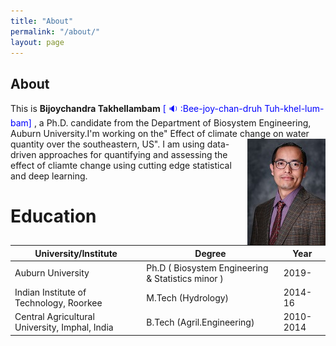 ```yaml
---
title: "About"
permalink: "/about/"
layout: page
---
```


## About

This is **Bijoychandra Takhellambam** <span style="color:blue"> [ :sound: :Bee-joy-chan-druh Tuh-khel-lum-bam] </span>, a Ph.D. candidate from the Department of Biosystem Engineering, Auburn University.I'm working on the" Effect of climate change on water quantity over the southeastern, US".<img align="right" src="profile.jpg"> I am using data-driven approaches for quantifying and assessing the effect of cliamte change using cutting edge statistical and deep learning.



# Education

University/Institute | Degree| Year
--- | --- | --- 
Auburn University | Ph.D ( Biosystem Engineering & Statistics minor ) | 2019-
Indian Institute of Technology, Roorkee | M.Tech (Hydrology) | 2014-16 
Central Agricultural University, Imphal, India | B.Tech (Agril.Engineering) | 2010-2014 
